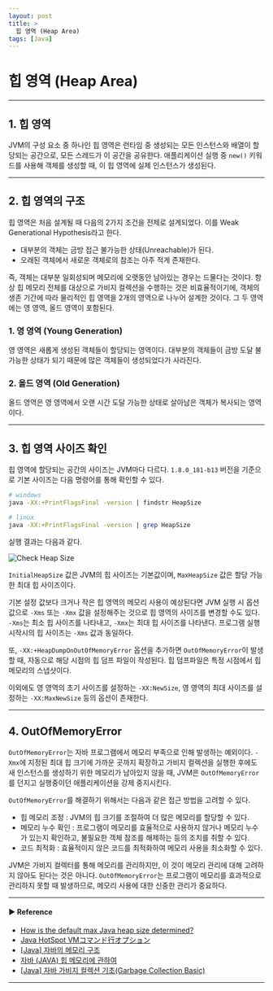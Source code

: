```yaml
---
layout: post
title: >
  힙 영역 (Heap Area)
tags: [Java]
---
```


# 힙 영역 (Heap Area)

---
## 1. 힙 영역
JVM의 구성 요소 중 하나인 힙 영역은 런타임 중 생성되는 모든 인스턴스와 배열이 할당되는 공간으로, 모든 스레드가 이 공간을 공유한다.
애플리케이션 실행 중 `new()` 키워드를 사용해 객체를 생성할 때, 이 힙 영역에 실제 인스턴스가 생성된다.

---
## 2. 힙 영역의 구조
힙 영역은 처음 설계될 때 다음의 2가지 조건을 전제로 설계되었다. 이를 Weak Generational Hypothesis라고 한다.
- 대부분의 객체는 금방 접근 불가능한 상태(Unreachable)가 된다.
- 오래된 객체에서 새로운 객체로의 참조는 아주 적게 존재한다.

즉, 객체는 대부분 일회성되며 메모리에 오랫동안 남아있는 경우는 드물다는 것이다.
항상 힙 메모리 전체를 대상으로 가비지 컬렉션을 수행하는 것은 비효율적이기에, 객체의 생존 기간에 따라 물리적인 힙 영역을 2개의 영역으로 나누어 설계한 것이다.
그 두 영역에는 영 영역, 올드 영역이 포함된다.

### 1. 영 영역 (Young Generation)
영 영역은 새롭게 생성된 객체들이 할당되는 영역이다. 대부분의 객체들이 금방 도달 불가능한 상태가 되기 때문에 많은 객체들이 생성되었다가 사라진다.

### 2. 올드 영역 (Old Generation)
올드 영역은 영 영역에서 오랜 시간 도달 가능한 상태로 살아남은 객체가 복사되는 영역이다.

---
## 3. 힙 영역 사이즈 확인
힙 영역에 할당되는 공간의 사이즈는 JVM마다 다르다. `1.8.0_181-b13` 버전을 기준으로 기본 사이즈는 다음 명령어를 통해 확인할 수 있다.
```bash
# windows
java -XX:+PrintFlagsFinal -version | findstr HeapSize

# linux
java -XX:+PrintFlagsFinal -version | grep HeapSize
```

실행 결과는 다음과 같다.

![Check Heap Size](https://drive.google.com/uc?export=view&id=1MKQVF7ks6ySabSqo6D707-t3DPNDCMD8 )

`InitialHeapSize` 값은 JVM의 힙 사이즈는 기본값이며, `MaxHeapSize` 값은 할당 가능한 최대 힙 사이즈이다.

기본 설정 값보다 크거나 작은 힙 영역의 메모리 사용이 예상된다면 JVM 실행 시 옵션값으로 `-Xms` 또는 `-Xmx` 값을 설정해주는 것으로 힙 영역의 사이즈를 변경할 수도 있다.
`-Xms`는 최소 힙 사이즈를 나타내고, `-Xmx`는 최대 힙 사이즈를 나타낸다. 프로그램 실행 시작시의 힙 사이즈는 `-Xms` 값과 동일하다.

또, `-XX:+HeapDumpOnOutOfMemoryError` 옵션을 추가하면 `OutOfMemoryError`이 발생할 때, 자동으로 해당 시점의 힙 덤프 파일이 작성된다. 힙 덤프파일은 특정 시점에서 힙 메모리의 스냅샷이다.

이외에도 영 영역의 초기 사이즈를 설정하는 `-XX:NewSize`, 영 영역의 최대 사이즈를 설정하는 `-XX:MaxNewSize` 등의 옵션이 존재한다.

--- 

## 4. OutOfMemoryError
`OutOfMemoryError`는 자바 프로그램에서 메모리 부족으로 인해 발생하는 예외이다. `-Xmx`에 지정된 최대 힙 크기에 가까운 곳까지 확장하고 가비지 컬렉션을 실행한 후에도 새 인스턴스를 생성하기 위한 메모리가 남아있지 않을 때, JVM은 `OutOfMemoryError`를 던지고 실행중이던 애플리케이션을 강제 중지시킨다.

`OutOfMemoryError`를 해결하기 위해서는 다음과 같은 접근 방법을 고려할 수 있다.
- 힙 메모리 조정 : JVM의 힙 크기를 조절하여 더 많은 메모리를 할당할 수 있다.
- 메모리 누수 확인 : 프로그램이 메모리를 효율적으로 사용하지 않거나 메모리 누수가 있는지 확인하고, 불필요한 객체 참조를 해제하는 등의 조치를 취할 수 있다.
- 코드 최적화 : 효율적이지 않은 코드를 최적화하여 메모리 사용을 최소화할 수 있다.

JVM은 가비지 컬렉터를 통해 메모리를 관리하지만, 이 것이 메모리 관리에 대해 고려하지 않아도 된다는 것은 아니다.
`OutOfMemoryError`는 프로그램이 메모리를 효과적으로 관리하지 못할 때 발생하므로, 메모리 사용에 대한 신중한 관리가 중요하다.

---
#### ▶ Reference
- [How is the default max Java heap size determined?](https://stackoverflow.com/questions/4667483/how-is-the-default-max-java-heap-size-determined)
- [Java HotSpot VMコマンド行オプション](https://docs.oracle.com/javase/jp/8/docs/technotes/guides/troubleshoot/clopts001.html)
- [[Java] 자바의 메모리 구조](https://shinjekim.github.io/java/2020/01/06/자바의-메모리-구조/)
- [자바 (JAVA) 힙 메모리에 관하여](https://lazaros7.tistory.com/436)
- [[Java] 자바 가비지 컬렉션 기초(Garbage Collection Basic)](https://hbase.tistory.com/209)

---